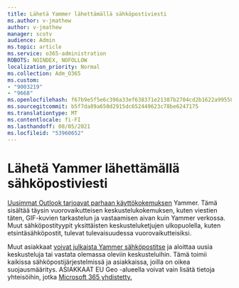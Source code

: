 ```yaml
---
title: Lähetä Yammer lähettämällä sähköpostiviesti
ms.author: v-jmathew
author: v-jmathew
manager: scotv
audience: Admin
ms.topic: article
ms.service: o365-administration
ROBOTS: NOINDEX, NOFOLLOW
localization_priority: Normal
ms.collection: Adm_O365
ms.custom:
- "9003219"
- "9668"
ms.openlocfilehash: f67b9e5f5e6c396a33ef638371e21387b2704cd2b1622a9955853b46bdb702b6
ms.sourcegitcommit: b5f7da89a650d2915dc652449623c78be6247175
ms.translationtype: MT
ms.contentlocale: fi-FI
ms.lasthandoff: 08/05/2021
ms.locfileid: "53960652"
---
```

# <a name="post-to-yammer-by-sending-an-email-message"></a>Lähetä Yammer lähettämällä sähköpostiviesti

[Uusimmat Outlook tarjoavat parhaan käyttökokemuksen](https://support.microsoft.com/office/work-with-yammer-from-outlook-fd695485-225b-410f-b24a-17f971b46b25) Yammer. Tämä sisältää täysin vuorovaikutteisen keskustelukokemuksen, kuten viestien täten, GIF-kuvien tarkastelun ja vastaamisen aivan kuin Yammer verkossa. Muut sähköpostityypit yksittäisten keskusteluketjujen ulkopuolella, kuten etsintäsähköpostit, tulevat tulevaisuudessa vuorovaikutteisiksi.

Muut asiakkaat [voivat julkaista Yammer sähköpostitse](https://support.microsoft.com/office/new-yammer-post-to-yammer-by-sending-an-email-message-830e6825-56f6-4169-a6b9-1b3ca0cdad4d) ja aloittaa uusia keskusteluja tai vastata olemassa oleviin keskusteluihin. Tämä toimii kaikissa sähköpostijärjestelmissä ja asiakkaissa, joilla on oikea suojausmääritys. ASIAKKAAT EU Geo -alueella voivat vain lisätä tietoja yhteisöihin, jotka [Microsoft 365 yhdistetty.](https://docs.microsoft.com/yammer/manage-yammer-groups/yammer-and-office-365-groups)

